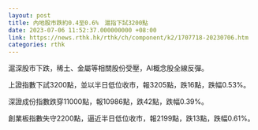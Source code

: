 ```yaml
---
layout: post
title: 內地股市跌約0.4至0.6%　滬指下試3200點
date: 2023-07-06 11:52:37.000000000 +08:00
link: https://news.rthk.hk/rthk/ch/component/k2/1707718-20230706.htm
categories: rthk
---
```


滬深股市下跌，稀土、金屬等相關股份受壓，AI概念股全線反彈。

上證指數下試3200點，並以半日低位收市，報3205點，跌16點，跌幅0.53%。

深證成份指數跌穿11000點，報10986點，跌42點，跌幅0.39%。

創業板指數失守2200點，逼近半日低位收市，報2199點，跌13點，跌幅0.61%。
